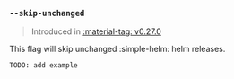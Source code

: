 ### `--skip-unchanged`

> Introduced in [:material-tag: v0.27.0](https://github.com/helmwave/helmwave/releases/tag/v0.27.0)


This flag will skip unchanged :simple-helm: helm releases.

```shell
TODO: add example
```
